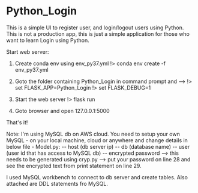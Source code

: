 # Python_Login

This is a simple UI to register user, and login/logout users using Python. This is not a production app, this is just a simple application for those who want to learn Login using Python.

Start web server:

1. Create conda env using env_py37.yml
!> conda env create -f env_py37.yml

2. Goto the folder containing Python_Login in command prompt and -->
!> set FLASK_APP=Python_Login
!> set FLASK_DEBUG=1

3. Start the web server
!> flask run

4. Goto browser and open 127.0.0.1:5000

That's it!

Note: I'm using MySQL db on AWS cloud. You need to setup your own MySQL - on your local machine, cloud or anywhere and change details in below file - 
Model.py:
  -- host (db server ip)
  -- db (database name)
  -- user (user id that has access to MySQL db)
  -- encrypted password --> this needs to be generated using cryp.py --> put your password on line 28 and see the encrypted text from print statement on line 29.

I used MySQL workbench to connect to db server and create tables. Also attached are DDL statements fro MySQL.
